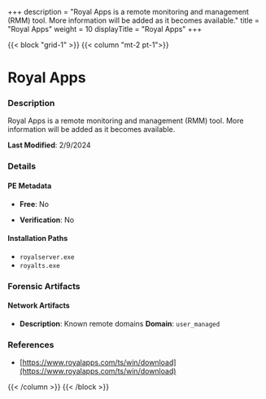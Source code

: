 +++
description = "Royal Apps is a remote monitoring and management (RMM) tool. More information will be added as it becomes available."
title = "Royal Apps"
weight = 10
displayTitle = "Royal Apps"
+++


{{< block "grid-1" >}}
{{< column "mt-2 pt-1">}}

# Royal Apps


### Description

Royal Apps is a remote monitoring and management (RMM) tool. More information will be added as it becomes available.



**Last Modified**: 2/9/2024

### Details


#### PE Metadata


- **Free**: No

- **Verification**: No




#### Installation Paths
- `royalserver.exe`
- `royalts.exe`

### Forensic Artifacts




#### Network Artifacts

- **Description**: Known remote domains
  **Domain**: `user_managed`





### References
- [https://www.royalapps.com/ts/win/download](https://www.royalapps.com/ts/win/download)



{{< /column >}}
{{< /block >}}
